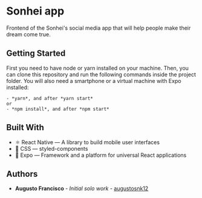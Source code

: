 # Sonhei app

Frontend of the Sonhei's social media app that will help people make their dream come true.

## Getting Started

First you need to have node or yarn installed on your machine. Then, you can clone this repository and run the following commands inside the project folder. You will also need a smartphone or a virtual machine with Expo installed:

```
- *yarn*, and after *yarn start* 
or 
- *npm install*, and after *npm start*
```

## Built With

* :atom_symbol: React Native — A library to build mobile user interfaces
* :nail_care: CSS — styled-components
* :arrow_up_small: Expo — Framework and a platform for universal React applications

## Authors

* **Augusto Francisco** - *Initial solo work* - [augustosnk12](https://github.com/augustosnk12)
